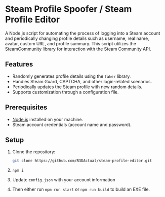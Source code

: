 # Steam Profile Spoofer / Steam Profile Editor

A Node.js script for automating the process of logging into a Steam account and periodically changing profile details such as username, real name, avatar, custom URL, and profile summary. This script utilizes the SteamCommunity library for interaction with the Steam Community API.

## Features

- Randomly generates profile details using the `faker` library.
- Handles Steam Guard, CAPTCHA, and other login-related scenarios.
- Periodically updates the Steam profile with new random details.
- Supports customization through a configuration file.

## Prerequisites

- [Node.js](https://nodejs.org/) installed on your machine.
- Steam account credentials (account name and password).

## Setup

1. Clone the repository:

   ```bash
   git clone https://github.com/R3DActual/steam-profile-editor.git

2. `npm i`

3. Update `config.json` with your account information 

4. Then either run `npm run start` or `npm run build` to build an EXE file.
